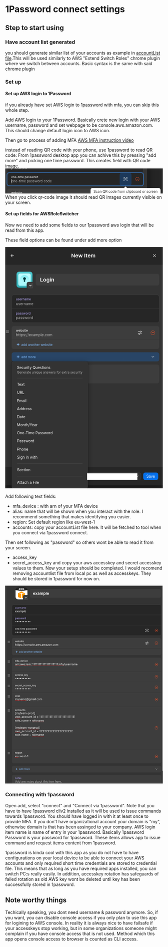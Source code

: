 # 1Password connect settings




## Step to start using


### Have account list generated
you should generate similar list of your accounts as example in 
[accountList file](sampleFiles/accountList.md).This will be used similarly to AWS "Extend Switch Roles" chrome plugin where we switch between accounts. Basic syntax is the same with said chrome plugin


### Set up 

#### Set up AWS login to 1Password
if you already have set AWS login to 1password with mfa, you can skip this whole step.

Add AWS login to your 1Password. Basically crete new login with your AWS username, password  and set webpage to be console.aws.amazon.com. This should change default login icon to AWS icon. 

Then go to process of adding MFA  [AWS MFA instruction video](https://pages.awscloud.com/how-to-enable-multi-factor-authentication-for-aws-account.html?nc1=f_ls)

instead of reading QR code with your phone, use 1password to read QR code: From 1password desktop app you can achive this by pressing "add more" and picking one time password.
This creates field with QR code image.![picture where to find add more](pics/qr.png) When you click qr-code image it should read QR images currently visible on your screen.

#### Set up fields for AWSRoleSwitcher

Now we need to add some fields to our 1password aws login that will be read from this app.

These field options can be found under add more option

![picture where to find add more](pics/addmore.png)

Add following text fields:

* mfa_device : with arn of your MFA device
* alias: name that will be shown when you interact with the role. I recommend something that makes identifying you easier.
* region: Set default region like eu-west-1
* accounts: copy your accountList file here. It will be fetched to tool when you connect via 1password connect.

Then set following as "password" so others wont be able to read it from your screen.
* access_key
* secret_access_key
and copy your aws accesskey and secret accesskey values to them.
Now your setup should be completed. I would recomend removing accountlist file from local pc as well as accesskeys. They should be stored in 1password for now on.


![picture where to find add more](pics/awsexample.png)


### Connecting with 1password

Open add, select "connect" and "Connect via 1password". Note that you have to have 1password cliv2 installed as it will be used to issue commands towards 1password. You should have logged in with it at least once to provide MFA. If you don't have organizational account your domain is "my", otherwise domain is that has been assinged to your company. AWS login item name is name of entry in your 1password. Basically  1password Password is your password for 1password. These items allows app to issue command and request items content from 1password. 

1password is kinda cool with this app as you do not have to have configurations on your local device to be able to connect your AWS accounts and only required short time credentials are stored to credential file. This means that as long as you have required apps installed, you can switch PC:s really easily. In addition, accesskey rotation has safeguards of failed rotation as old AWS key wont be deleted until key has been successfully stored in 1password.


## Note worthy things
Techically speaking, you dont need username & password anymore. So, if you want, you can disable console access if you only plan to use this app for logining to AWS console. In reality it is always nice to have failsafe if your accesskeys stop working, but in some organizations someone might complain if you have console access that is not used. Method which this app opens console access to browser is counted as CLI access.